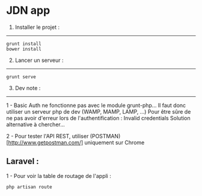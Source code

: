 JDN app
====================

1. Installer le projet :
---------------------------------

    grunt install
    bower install

2. Lancer un serveur :
--------------------------------

    grunt serve


3. Dev note :
-----------------------------

1 - Basic Auth ne fonctionne pas avec le module grunt-php...
    Il faut donc utiliser un serveur php de dev (WAMP, MAMP, LAMP, ...)
    Pour être sûre de ne pas avoir d'erreur lors de l'authentification :
    Invalid credentials
    Solution alternative à chercher...

2 - Pour tester l'API REST, utiliser (POSTMAN)[http://www.getpostman.com/] uniquement sur Chrome

Laravel :
-----------------------------

1 - Pour voir la table de routage de l'appli :

    php artisan route